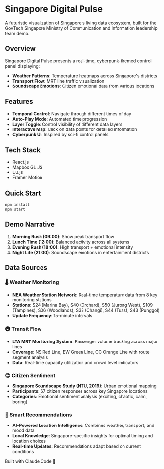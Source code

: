 # Singapore Digital Pulse

A futuristic visualization of Singapore's living data ecosystem, built for the GovTech Singapore Ministry of Communication and Information leadership team demo.

## Overview

Singapore Digital Pulse presents a real-time, cyberpunk-themed control panel displaying:
- **Weather Patterns**: Temperature heatmaps across Singapore's districts
- **Transport Flow**: MRT line traffic visualization
- **Soundscape Emotions**: Citizen emotional data from various locations

## Features

- **Temporal Control**: Navigate through different times of day
- **Auto-Play Mode**: Automated time progression
- **Layer Toggle**: Control visibility of different data layers
- **Interactive Map**: Click on data points for detailed information
- **Cyberpunk UI**: Inspired by sci-fi control panels

## Tech Stack

- React.js
- Mapbox GL JS
- D3.js
- Framer Motion

## Quick Start

```bash
npm install
npm start
```

## Demo Narrative

1. **Morning Rush (09:00)**: Show peak transport flow
2. **Lunch Time (12:00)**: Balanced activity across all systems
3. **Evening Rush (18:00)**: High transport + emotional intensity
4. **Night Life (21:00)**: Soundscape emotions in entertainment districts

## Data Sources

### 🌡️ Weather Monitoring
- **NEA Weather Station Network**: Real-time temperature data from 8 key monitoring stations
- **Stations**: S24 (Marina Bay), S40 (Orchard), S50 (Jurong West), S109 (Tampines), S06 (Woodlands), S33 (Changi), S44 (Tuas), S43 (Punggol)
- **Update Frequency**: 15-minute intervals

### 🚇 Transit Flow
- **LTA MRT Monitoring System**: Passenger volume tracking across major lines
- **Coverage**: NS Red Line, EW Green Line, CC Orange Line with route segment analysis
- **Data**: Real-time capacity utilization and crowd level indicators

### 😊 Citizen Sentiment
- **Singapore Soundscape Study (NTU, 2019)**: Urban emotional mapping
- **Participants**: 67 citizen responses across key Singapore locations
- **Categories**: Emotional sentiment analysis (exciting, chaotic, calm, boring)

### 🧠 Smart Recommendations
- **AI-Powered Location Intelligence**: Combines weather, transport, and mood data
- **Local Knowledge**: Singapore-specific insights for optimal timing and location choices
- **Real-time Updates**: Recommendations adapt based on current conditions

Built with Claude Code 🤖